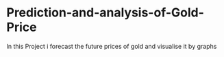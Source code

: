 # Prediction-and-analysis-of-Gold-Price
In this Project i forecast the future prices of gold and visualise it by graphs
